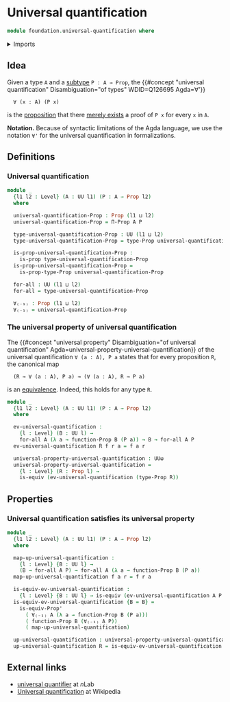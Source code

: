 # Universal quantification

```agda
module foundation.universal-quantification where
```

<details><summary>Imports</summary>

```agda
open import foundation.dependent-pair-types
open import foundation.evaluation-functions
open import foundation.logical-equivalences
open import foundation.propositional-truncations
open import foundation.universe-levels

open import foundation-core.equivalences
open import foundation-core.function-types
open import foundation-core.propositions
```

</details>

## Idea

Given a type `A` and a [subtype](foundation-core.subtypes.md) `P : A → Prop`,
the
{{#concept "universal quantification" Disambiguation="of types" WDID=Q126695 Agda=∀'}}

```text
  ∀ (x : A) (P x)
```

is the [proposition](foundation-core.propositions.md) that there
[merely exists](foundation.inhabited-types.md) a proof of `P x` for every `x` in
`A`.

**Notation.** Because of syntactic limitations of the Agda language, we use the
notation `∀'` for the universal quantification in formalizations.

## Definitions

### Universal quantification

```agda
module _
  {l1 l2 : Level} (A : UU l1) (P : A → Prop l2)
  where

  universal-quantification-Prop : Prop (l1 ⊔ l2)
  universal-quantification-Prop = Π-Prop A P

  type-universal-quantification-Prop : UU (l1 ⊔ l2)
  type-universal-quantification-Prop = type-Prop universal-quantification-Prop

  is-prop-universal-quantification-Prop :
    is-prop type-universal-quantification-Prop
  is-prop-universal-quantification-Prop =
    is-prop-type-Prop universal-quantification-Prop

  for-all : UU (l1 ⊔ l2)
  for-all = type-universal-quantification-Prop

  ∀₍₋₁₎ : Prop (l1 ⊔ l2)
  ∀₍₋₁₎ = universal-quantification-Prop
```

### The universal property of universal quantification

The
{{#concept "universal property" Disambiguation="of universal quantification" Agda=universal-property-universal-quantification}}
of the universal quantification `∀ (a : A), P a` states that for every
proposition `R`, the canonical map

```text
  (R → ∀ (a : A), P a) → (∀ (a : A), R → P a)
```

is an [equivalence](foundation.logical-equivalences.md). Indeed, this holds for
any type `R`.

```agda
module _
  {l1 l2 : Level} (A : UU l1) (P : A → Prop l2)
  where

  ev-universal-quantification :
    {l : Level} (B : UU l) →
    for-all A (λ a → function-Prop B (P a)) → B → for-all A P
  ev-universal-quantification R f r a = f a r

  universal-property-universal-quantification : UUω
  universal-property-universal-quantification =
    {l : Level} (R : Prop l) →
    is-equiv (ev-universal-quantification (type-Prop R))
```

## Properties

### Universal quantification satisfies its universal property

```agda
module _
  {l1 l2 : Level} (A : UU l1) (P : A → Prop l2)
  where

  map-up-universal-quantification :
    {l : Level} {B : UU l} →
    (B → for-all A P) → for-all A (λ a → function-Prop B (P a))
  map-up-universal-quantification f a r = f r a

  is-equiv-ev-universal-quantification :
    {l : Level} {B : UU l} → is-equiv (ev-universal-quantification A P B)
  is-equiv-ev-universal-quantification {B = B} =
    is-equiv-Prop'
      ( ∀₍₋₁₎ A (λ a → function-Prop B (P a)))
      ( function-Prop B (∀₍₋₁₎ A P))
      ( map-up-universal-quantification)

  up-universal-quantification : universal-property-universal-quantification A P
  up-universal-quantification R = is-equiv-ev-universal-quantification
```

## External links

- [universal quantifier](https://ncatlab.org/nlab/show/universal+quantifier) at
  $n$Lab
- [Universal quantification](https://en.wikipedia.org/wiki/Universal_quantification)
  at Wikipedia
